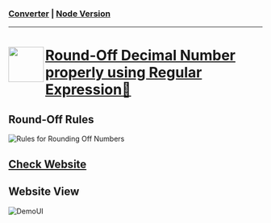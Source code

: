 ### [Converter](https://artbindu-app.github.io/roundoff_number/converter.html) | [Node Version](https://artbindu-app.github.io/roundoff_number/node-version.html)
---

# <a href="https://medium.com/@artbindu"><img  align="left"  width="70px"  src="https://cdn.jsdelivr.net/npm/simple-icons@3.13.0/icons/medium.svg"/>[Round-Off Decimal Number properly using Regular Expression🤔](https://medium.com/@artbindu/round-off-decimal-number-properly-using-regular-expression-1225d42239fb)</a>



## Round-Off Rules
![Rules for Rounding Off Numbers](https://artbindu-app.github.io/roundoff_number/demo/rules.png)

## [Check Website](https://artbindu-app.github.io/roundoff_number/)
## Website View
![DemoUI](https://artbindu-app.github.io/roundoff_number/demo/webUI.png)



